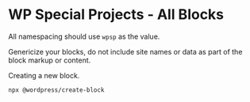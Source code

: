 # WP Special Projects - All Blocks

All namespacing should use `wpsp` as the value. 

Genericize your blocks, do not include site names or data as part of the block markup or content.

Creating a new block.

```console
npx @wordpress/create-block
```